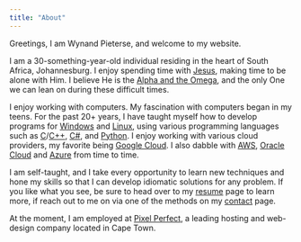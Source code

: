 ```yaml
---
title: "About"
---
```


Greetings, I am Wynand Pieterse, and welcome to my website.

I am a 30-something-year-old individual residing in the heart of South Africa,
Johannesburg. I enjoy spending time with [Jesus][jesus-1], making time to be
alone with Him. I believe He is the [Alpha and the Omega][jesus-2], and the
only One we can lean on during these difficult times.

I enjoy working with computers. My fascination with computers began in my
teens. For the past 20+ years, I have taught myself how to develop programs for
[Windows][windows] and [Linux][linux], using various programming languages such
as [C][c]/[C++][cpp], [C#][csharp], and [Python][python]. I enjoy working with
various cloud providers, my favorite being [Google Cloud][gcp]. I also dabble
with [AWS][aws], [Oracle Cloud][oci] and [Azure][azure] from time to time.

I am self-taught, and I take every opportunity to learn new techniques and hone
my skills so that I can develop idiomatic solutions for any problem. If you
like what you see, be sure to head over to my [resume][resume] page to learn
more, if reach out to me on via one of the methods on my [contact][contact]
page.

At the moment, I am employed at [Pixel Perfect][pixelperfect], a leading
hosting and web-design company located in Cape Town.

[jesus-1]: https://biblehub.com/john/14-6.htm
[jesus-2]: https://biblehub.com/revelation/1-8.htm

[windows]: https://en.wikipedia.org/wiki/Microsoft_Windows
[linux]: https://en.wikipedia.org/wiki/Linux
[c]: https://en.wikipedia.org/wiki/C_(programming_language)
[cpp]: https://en.wikipedia.org/wiki/C%2B%2B
[csharp]: https://en.wikipedia.org/wiki/C_Sharp_(programming_language)
[python]: https://en.wikipedia.org/wiki/Python_(programming_language)
[gcp]: https://cloud.google.com/
[aws]: https://aws.amazon.com/
[oci]: https://www.oracle.com/za/cloud/
[azure]: https://azure.microsoft.com/

[resume]: /resume
[contact]: /contact

[pixelperfect]: https://www.pixelperfect.co.za
